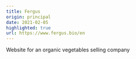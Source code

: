 ```yaml
---
title: Fergus
origin: principal
date: 2021-02-05
highlighted: true
url: https://www.fergus.bio/en
---
```


Website for an organic vegetables selling company

<!--more-->
